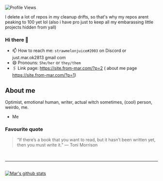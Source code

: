 <h align = "left"><img src = "https://komarev.com/ghpvc/?username=strawmelonjuice" alt = "Profile Views" /></h><br>

I delete a lot of repos in my cleanup drifts, so that's why my repos arent peaking to 100 yet lol  (also i have pro just to keep all my embarassing little projects hidden from yall)
     
### Hi there 👋

- 📫 How to reach me: `strawmelonjuice#2003` on Discord or just.mar.ok2813 <at> gmail <dot> com
- 😄 Pronouns: `She/her` or `they/them`
- 🖇 Link page: <https://site.from-mar.com/?p=2> 
    ( about me page <https://site.from-mar.com/?p=1>)


## About me
Optimist, emotional human, writer, actual witch sometimes, (cool) person, weirdo, me.
- Me
### Favourite quote
> “If there’s a book that you want to read, but it hasn’t been written yet, then you must write it.”
> ― Toni Morrison


<br><hr><br>
[![Mar's github stats](https://github-readme-stats.vercel.app/api?username=strawmelonjuice&count_private=true&show_icons=true)](https://github.com/strawmelonjuice)
